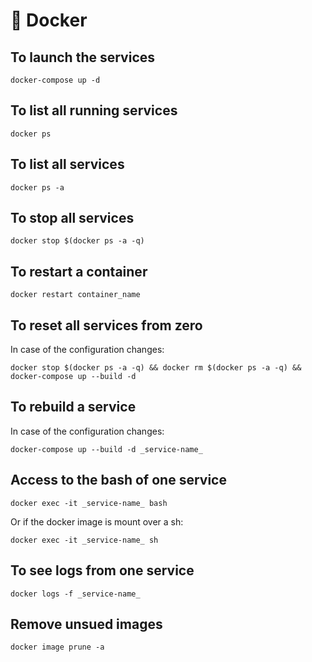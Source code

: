 # 🐳 Docker

## To launch the services

```
docker-compose up -d
```

## To list all running services

```
docker ps
```

## To list all services

```
docker ps -a
```

## To stop all services

```
docker stop $(docker ps -a -q)
```

## To restart a container

```
docker restart container_name
```

## To reset all services from zero

In case of the configuration changes:

```
docker stop $(docker ps -a -q) && docker rm $(docker ps -a -q) && docker-compose up --build -d
```

## To rebuild a service

In case of the configuration changes:

```
docker-compose up --build -d _service-name_
```

## Access to the bash of one service

```
docker exec -it _service-name_ bash
```

Or if the docker image is mount over a sh:

```
docker exec -it _service-name_ sh
```

## To see logs from one service

```
docker logs -f _service-name_
```

## Remove unsued images

```
docker image prune -a
```